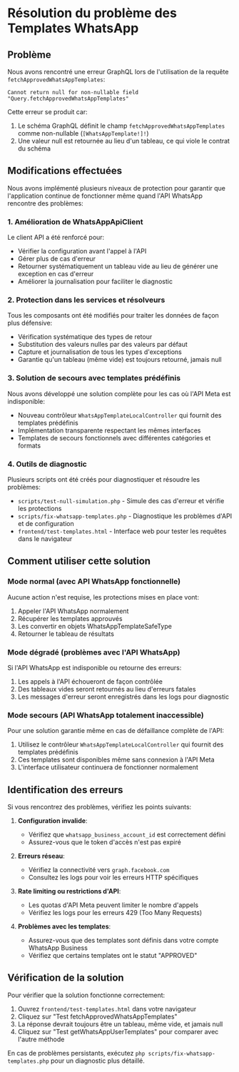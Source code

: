 # Résolution du problème des Templates WhatsApp

## Problème

Nous avons rencontré une erreur GraphQL lors de l'utilisation de la requête `fetchApprovedWhatsAppTemplates`:

```
Cannot return null for non-nullable field "Query.fetchApprovedWhatsAppTemplates"
```

Cette erreur se produit car:
1. Le schéma GraphQL définit le champ `fetchApprovedWhatsAppTemplates` comme non-nullable (`[WhatsAppTemplate!]!`)
2. Une valeur null est retournée au lieu d'un tableau, ce qui viole le contrat du schéma

## Modifications effectuées

Nous avons implémenté plusieurs niveaux de protection pour garantir que l'application continue de fonctionner même quand l'API WhatsApp rencontre des problèmes:

### 1. Amélioration de WhatsAppApiClient

Le client API a été renforcé pour:
- Vérifier la configuration avant l'appel à l'API
- Gérer plus de cas d'erreur
- Retourner systématiquement un tableau vide au lieu de générer une exception en cas d'erreur
- Améliorer la journalisation pour faciliter le diagnostic

### 2. Protection dans les services et résolveurs

Tous les composants ont été modifiés pour traiter les données de façon plus défensive:
- Vérification systématique des types de retour
- Substitution des valeurs nulles par des valeurs par défaut
- Capture et journalisation de tous les types d'exceptions
- Garantie qu'un tableau (même vide) est toujours retourné, jamais null

### 3. Solution de secours avec templates prédéfinis

Nous avons développé une solution complète pour les cas où l'API Meta est indisponible:
- Nouveau contrôleur `WhatsAppTemplateLocalController` qui fournit des templates prédéfinis
- Implémentation transparente respectant les mêmes interfaces
- Templates de secours fonctionnels avec différentes catégories et formats

### 4. Outils de diagnostic

Plusieurs scripts ont été créés pour diagnostiquer et résoudre les problèmes:
- `scripts/test-null-simulation.php` - Simule des cas d'erreur et vérifie les protections
- `scripts/fix-whatsapp-templates.php` - Diagnostique les problèmes d'API et de configuration
- `frontend/test-templates.html` - Interface web pour tester les requêtes dans le navigateur

## Comment utiliser cette solution

### Mode normal (avec API WhatsApp fonctionnelle)

Aucune action n'est requise, les protections mises en place vont:
1. Appeler l'API WhatsApp normalement
2. Récupérer les templates approuvés
3. Les convertir en objets WhatsAppTemplateSafeType
4. Retourner le tableau de résultats

### Mode dégradé (problèmes avec l'API WhatsApp)

Si l'API WhatsApp est indisponible ou retourne des erreurs:
1. Les appels à l'API échoueront de façon contrôlée
2. Des tableaux vides seront retournés au lieu d'erreurs fatales
3. Les messages d'erreur seront enregistrés dans les logs pour diagnostic

### Mode secours (API WhatsApp totalement inaccessible)

Pour une solution garantie même en cas de défaillance complète de l'API:
1. Utilisez le contrôleur `WhatsAppTemplateLocalController` qui fournit des templates prédéfinis
2. Ces templates sont disponibles même sans connexion à l'API Meta
3. L'interface utilisateur continuera de fonctionner normalement

## Identification des erreurs

Si vous rencontrez des problèmes, vérifiez les points suivants:

1. **Configuration invalide**:
   - Vérifiez que `whatsapp_business_account_id` est correctement défini
   - Assurez-vous que le token d'accès n'est pas expiré

2. **Erreurs réseau**:
   - Vérifiez la connectivité vers `graph.facebook.com`
   - Consultez les logs pour voir les erreurs HTTP spécifiques

3. **Rate limiting ou restrictions d'API**:
   - Les quotas d'API Meta peuvent limiter le nombre d'appels
   - Vérifiez les logs pour les erreurs 429 (Too Many Requests)

4. **Problèmes avec les templates**:
   - Assurez-vous que des templates sont définis dans votre compte WhatsApp Business
   - Vérifiez que certains templates ont le statut "APPROVED"

## Vérification de la solution

Pour vérifier que la solution fonctionne correctement:

1. Ouvrez `frontend/test-templates.html` dans votre navigateur
2. Cliquez sur "Test fetchApprovedWhatsAppTemplates"
3. La réponse devrait toujours être un tableau, même vide, et jamais null
4. Cliquez sur "Test getWhatsAppUserTemplates" pour comparer avec l'autre méthode

En cas de problèmes persistants, exécutez `php scripts/fix-whatsapp-templates.php` pour un diagnostic plus détaillé.
